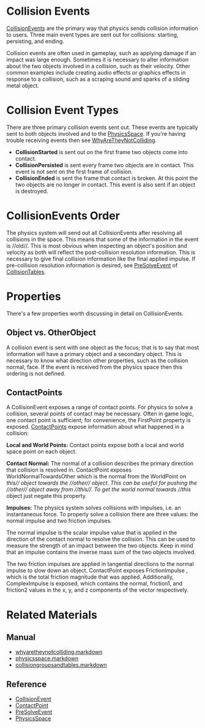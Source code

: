 # Collision Events
[ CollisionEvents](https://plasmaengine.github.io/PlasmaDocs/Plasma1/C++/code_reference/class_reference/collisionevent.markdown) are the primary way that physics sends collision information to users. Three main event types are sent out for collisions: starting, persisting, and ending.

Collision events are often used in gameplay, such as applying damage if an impact was large enough. Sometimes it is necessary to alter information about the two objects involved in a collision, such as their velocity. Other common examples include creating audio effects or graphics effects in response to a collision, such as a scraping sound and sparks of a sliding metal object.

# Collision Event Types
There are three primary collision events sent out. These events are typically sent to both objects involved and to the [PhysicsSpace](https://plasmaengine.github.io/PlasmaDocs/Plasma1/Editor/physics/collisionoverview/physicsspace.markdown). If you're having trouble receiving events then see [WhyAreTheyNotColliding](https://plasmaengine.github.io/PlasmaDocs/Plasma1/Editor/physics/collisionoverview/physicstroubleshooting/whyaretheynotcolliding.markdown).

- **CollisionStarted** is sent out on the first frame two objects come into contact.
- **CollisionPersisted** is sent every frame two objects are in contact. This event is not sent on the first frame of collision.
- **CollisionEnded** is sent the frame that contact is broken. At this point the two objects are no longer in contact. This event is also sent if an object is destroyed.

# CollisionEvents Order
The physics system will send out all CollisionEvents after resolving all collisions in the space. This means that some of the information in the event is //old//. This is most obvious when inspecting an object's position and velocity as both will reflect the post-collision resolution information. This is necessary to give final collision information like the final applied impulse. If pre-collision resolution information is desired, see [PreSolveEvent](https://plasmaengine.github.io/PlasmaDocs/Plasma1/C++/code_reference/class_reference/presolveevent.markdown) of [CollisionTables](https://plasmaengine.github.io/PlasmaDocs/Plasma1/Editor/physics/collisionoverview/collisiongroupsandtables.markdown).

# Properties
There's a few properties worth discussing in detail on CollisionEvents.

## Object vs. OtherObject
A collision event is sent with one object as the focus; that is to say that most information will have a primary object and a secondary object. This is necessary to know what direction other properties, such as the collision normal, face. If the event is received from the physics space then this ordering is not defined.

## ContactPoints
A CollisionEvent exposes a range of contact points. For physics to solve a collision, several points of contact may be necessary. Often in game logic, one contact point is sufficient; for convenience, the FirstPoint  property is exposed. [ ContactPoints](https://plasmaengine.github.io/PlasmaDocs/Plasma1/C++/code_reference/class_reference/contactpoint.markdown) expose information about what happened in a collision:

**Local and World Points:** Contact points expose both a local and world space point on each object.

**Contact Normal:** The normal of a collision describes the primary direction that collision is resolved in. ContactPoint exposes WorldNormalTowardsOther  which is the normal from the WorldPoint on *this// object towards the //other// object. This can be useful for pushing the //other// object away from //this//. To get the world normal towards //this* object just negate this property.

**Impulses:** The physics system solves collisions with impulses, i.e. an instantaneous force. To properly solve a collision there are three values: the normal impulse and two friction impulses. 

The normal impulse is the scalar impulse value that is applied in the direction of the contact normal to resolve the collision. This can be used to measure the strength of an impact between the two objects. Keep in mind that an impulse contains the inverse mass sum of the two objects involved.

The two friction impulses are applied in tangential directions to the normal impulse to slow down an object. ContactPoint exposes FrictionImpulse , which is the total friction magnitude that was applied. Additionally, ComplexImpulse  is exposed, which contains the normal, friction1, and friction2 values in the x, y, and z components of the vector respectively.

# Related Materials
## Manual
- [whyaretheynotcolliding.markdown](https://plasmaengine.github.io/PlasmaDocs/Plasma1/Editor/physics/collisionoverview/physicstroubleshooting/whyaretheynotcolliding.markdown)
- [physicsspace.markdown](https://plasmaengine.github.io/PlasmaDocs/Plasma1/Editor/physics/collisionoverview/physicsspace.markdown)
- [collisiongroupsandtables.markdown](https://plasmaengine.github.io/PlasmaDocs/Plasma1/Editor/physics/collisionoverview/collisiongroupsandtables.markdown)

## Reference
- [CollisionEvent](https://plasmaengine.github.io/PlasmaDocs/Plasma1/C++/code_reference/class_reference/collisionevent.markdown)
- [ContactPoint](https://plasmaengine.github.io/PlasmaDocs/Plasma1/C++/code_reference/class_reference/contactpoint.markdown)
- [PreSolveEvent](https://plasmaengine.github.io/PlasmaDocs/Plasma1/C++/code_reference/class_reference/presolveevent.markdown)
- [PhysicsSpace](https://plasmaengine.github.io/PlasmaDocs/Plasma1/C++/code_reference/class_reference/physicsspace.markdown) 